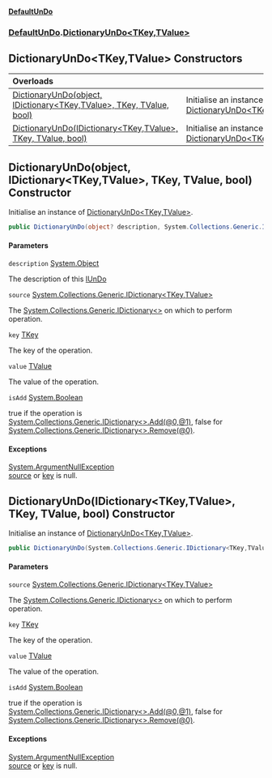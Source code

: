#### [DefaultUnDo](../../index.md 'index')
### [DefaultUnDo](../../index.md#DefaultUnDo 'DefaultUnDo').[DictionaryUnDo&lt;TKey,TValue&gt;](index.md 'DefaultUnDo\.DictionaryUnDo\<TKey,TValue\>')

## DictionaryUnDo\<TKey,TValue\> Constructors

| Overloads | |
| :--- | :--- |
| [DictionaryUnDo\(object, IDictionary&lt;TKey,TValue&gt;, TKey, TValue, bool\)](DictionaryUnDo_TKey,TValue_.md#DefaultUnDo.DictionaryUnDo_TKey,TValue_.DictionaryUnDo(object,System.Collections.Generic.IDictionary_TKey,TValue_,TKey,TValue,bool) 'DefaultUnDo\.DictionaryUnDo\<TKey,TValue\>\.DictionaryUnDo\(object, System\.Collections\.Generic\.IDictionary\<TKey,TValue\>, TKey, TValue, bool\)') | Initialise an instance of [DictionaryUnDo&lt;TKey,TValue&gt;](index.md 'DefaultUnDo\.DictionaryUnDo\<TKey,TValue\>')\. |
| [DictionaryUnDo\(IDictionary&lt;TKey,TValue&gt;, TKey, TValue, bool\)](DictionaryUnDo_TKey,TValue_.md#DefaultUnDo.DictionaryUnDo_TKey,TValue_.DictionaryUnDo(System.Collections.Generic.IDictionary_TKey,TValue_,TKey,TValue,bool) 'DefaultUnDo\.DictionaryUnDo\<TKey,TValue\>\.DictionaryUnDo\(System\.Collections\.Generic\.IDictionary\<TKey,TValue\>, TKey, TValue, bool\)') | Initialise an instance of [DictionaryUnDo&lt;TKey,TValue&gt;](index.md 'DefaultUnDo\.DictionaryUnDo\<TKey,TValue\>')\. |

<a name='DefaultUnDo.DictionaryUnDo_TKey,TValue_.DictionaryUnDo(object,System.Collections.Generic.IDictionary_TKey,TValue_,TKey,TValue,bool)'></a>

## DictionaryUnDo\(object, IDictionary\<TKey,TValue\>, TKey, TValue, bool\) Constructor

Initialise an instance of [DictionaryUnDo&lt;TKey,TValue&gt;](index.md 'DefaultUnDo\.DictionaryUnDo\<TKey,TValue\>')\.

```csharp
public DictionaryUnDo(object? description, System.Collections.Generic.IDictionary<TKey,TValue> source, TKey key, TValue value, bool isAdd);
```
#### Parameters

<a name='DefaultUnDo.DictionaryUnDo_TKey,TValue_.DictionaryUnDo(object,System.Collections.Generic.IDictionary_TKey,TValue_,TKey,TValue,bool).description'></a>

`description` [System\.Object](https://docs.microsoft.com/en-us/dotnet/api/System.Object 'System\.Object')

The description of this [IUnDo](../IUnDo/index.md 'DefaultUnDo\.IUnDo')

<a name='DefaultUnDo.DictionaryUnDo_TKey,TValue_.DictionaryUnDo(object,System.Collections.Generic.IDictionary_TKey,TValue_,TKey,TValue,bool).source'></a>

`source` [System\.Collections\.Generic\.IDictionary&lt;](https://docs.microsoft.com/en-us/dotnet/api/System.Collections.Generic.IDictionary-2 'System\.Collections\.Generic\.IDictionary\`2')[TKey](index.md#DefaultUnDo.DictionaryUnDo_TKey,TValue_.TKey 'DefaultUnDo\.DictionaryUnDo\<TKey,TValue\>\.TKey')[,](https://docs.microsoft.com/en-us/dotnet/api/System.Collections.Generic.IDictionary-2 'System\.Collections\.Generic\.IDictionary\`2')[TValue](index.md#DefaultUnDo.DictionaryUnDo_TKey,TValue_.TValue 'DefaultUnDo\.DictionaryUnDo\<TKey,TValue\>\.TValue')[&gt;](https://docs.microsoft.com/en-us/dotnet/api/System.Collections.Generic.IDictionary-2 'System\.Collections\.Generic\.IDictionary\`2')

The [System\.Collections\.Generic\.IDictionary&lt;&gt;](https://docs.microsoft.com/en-us/dotnet/api/System.Collections.Generic.IDictionary-2 'System\.Collections\.Generic\.IDictionary\`2') on which to perform operation\.

<a name='DefaultUnDo.DictionaryUnDo_TKey,TValue_.DictionaryUnDo(object,System.Collections.Generic.IDictionary_TKey,TValue_,TKey,TValue,bool).key'></a>

`key` [TKey](index.md#DefaultUnDo.DictionaryUnDo_TKey,TValue_.TKey 'DefaultUnDo\.DictionaryUnDo\<TKey,TValue\>\.TKey')

The key of the operation\.

<a name='DefaultUnDo.DictionaryUnDo_TKey,TValue_.DictionaryUnDo(object,System.Collections.Generic.IDictionary_TKey,TValue_,TKey,TValue,bool).value'></a>

`value` [TValue](index.md#DefaultUnDo.DictionaryUnDo_TKey,TValue_.TValue 'DefaultUnDo\.DictionaryUnDo\<TKey,TValue\>\.TValue')

The value of the operation\.

<a name='DefaultUnDo.DictionaryUnDo_TKey,TValue_.DictionaryUnDo(object,System.Collections.Generic.IDictionary_TKey,TValue_,TKey,TValue,bool).isAdd'></a>

`isAdd` [System\.Boolean](https://docs.microsoft.com/en-us/dotnet/api/System.Boolean 'System\.Boolean')

true if the operation is [System\.Collections\.Generic\.IDictionary&lt;&gt;\.Add\(@0,@1\)](https://docs.microsoft.com/en-us/dotnet/api/System.Collections.Generic.IDictionary-2.Add#System_Collections_Generic_IDictionary_2_Add__0,_1_ 'System\.Collections\.Generic\.IDictionary\`2\.Add\(\`0,\`1\)'), false for [System\.Collections\.Generic\.IDictionary&lt;&gt;\.Remove\(@0\)](https://docs.microsoft.com/en-us/dotnet/api/System.Collections.Generic.IDictionary-2.Remove#System_Collections_Generic_IDictionary_2_Remove__0_ 'System\.Collections\.Generic\.IDictionary\`2\.Remove\(\`0\)')\.

#### Exceptions

[System\.ArgumentNullException](https://docs.microsoft.com/en-us/dotnet/api/System.ArgumentNullException 'System\.ArgumentNullException')  
[source](index.md#DefaultUnDo.DictionaryUnDo_TKey,TValue_.DictionaryUnDo(object,System.Collections.Generic.IDictionary_TKey,TValue_,TKey,TValue,bool).source 'DefaultUnDo\.DictionaryUnDo\<TKey,TValue\>\.DictionaryUnDo\(object, System\.Collections\.Generic\.IDictionary\<TKey,TValue\>, TKey, TValue, bool\)\.source') or [key](index.md#DefaultUnDo.DictionaryUnDo_TKey,TValue_.DictionaryUnDo(object,System.Collections.Generic.IDictionary_TKey,TValue_,TKey,TValue,bool).key 'DefaultUnDo\.DictionaryUnDo\<TKey,TValue\>\.DictionaryUnDo\(object, System\.Collections\.Generic\.IDictionary\<TKey,TValue\>, TKey, TValue, bool\)\.key') is null\.

<a name='DefaultUnDo.DictionaryUnDo_TKey,TValue_.DictionaryUnDo(System.Collections.Generic.IDictionary_TKey,TValue_,TKey,TValue,bool)'></a>

## DictionaryUnDo\(IDictionary\<TKey,TValue\>, TKey, TValue, bool\) Constructor

Initialise an instance of [DictionaryUnDo&lt;TKey,TValue&gt;](index.md 'DefaultUnDo\.DictionaryUnDo\<TKey,TValue\>')\.

```csharp
public DictionaryUnDo(System.Collections.Generic.IDictionary<TKey,TValue> source, TKey key, TValue value, bool isAdd);
```
#### Parameters

<a name='DefaultUnDo.DictionaryUnDo_TKey,TValue_.DictionaryUnDo(System.Collections.Generic.IDictionary_TKey,TValue_,TKey,TValue,bool).source'></a>

`source` [System\.Collections\.Generic\.IDictionary&lt;](https://docs.microsoft.com/en-us/dotnet/api/System.Collections.Generic.IDictionary-2 'System\.Collections\.Generic\.IDictionary\`2')[TKey](index.md#DefaultUnDo.DictionaryUnDo_TKey,TValue_.TKey 'DefaultUnDo\.DictionaryUnDo\<TKey,TValue\>\.TKey')[,](https://docs.microsoft.com/en-us/dotnet/api/System.Collections.Generic.IDictionary-2 'System\.Collections\.Generic\.IDictionary\`2')[TValue](index.md#DefaultUnDo.DictionaryUnDo_TKey,TValue_.TValue 'DefaultUnDo\.DictionaryUnDo\<TKey,TValue\>\.TValue')[&gt;](https://docs.microsoft.com/en-us/dotnet/api/System.Collections.Generic.IDictionary-2 'System\.Collections\.Generic\.IDictionary\`2')

The [System\.Collections\.Generic\.IDictionary&lt;&gt;](https://docs.microsoft.com/en-us/dotnet/api/System.Collections.Generic.IDictionary-2 'System\.Collections\.Generic\.IDictionary\`2') on which to perform operation\.

<a name='DefaultUnDo.DictionaryUnDo_TKey,TValue_.DictionaryUnDo(System.Collections.Generic.IDictionary_TKey,TValue_,TKey,TValue,bool).key'></a>

`key` [TKey](index.md#DefaultUnDo.DictionaryUnDo_TKey,TValue_.TKey 'DefaultUnDo\.DictionaryUnDo\<TKey,TValue\>\.TKey')

The key of the operation\.

<a name='DefaultUnDo.DictionaryUnDo_TKey,TValue_.DictionaryUnDo(System.Collections.Generic.IDictionary_TKey,TValue_,TKey,TValue,bool).value'></a>

`value` [TValue](index.md#DefaultUnDo.DictionaryUnDo_TKey,TValue_.TValue 'DefaultUnDo\.DictionaryUnDo\<TKey,TValue\>\.TValue')

The value of the operation\.

<a name='DefaultUnDo.DictionaryUnDo_TKey,TValue_.DictionaryUnDo(System.Collections.Generic.IDictionary_TKey,TValue_,TKey,TValue,bool).isAdd'></a>

`isAdd` [System\.Boolean](https://docs.microsoft.com/en-us/dotnet/api/System.Boolean 'System\.Boolean')

true if the operation is [System\.Collections\.Generic\.IDictionary&lt;&gt;\.Add\(@0,@1\)](https://docs.microsoft.com/en-us/dotnet/api/System.Collections.Generic.IDictionary-2.Add#System_Collections_Generic_IDictionary_2_Add__0,_1_ 'System\.Collections\.Generic\.IDictionary\`2\.Add\(\`0,\`1\)'), false for [System\.Collections\.Generic\.IDictionary&lt;&gt;\.Remove\(@0\)](https://docs.microsoft.com/en-us/dotnet/api/System.Collections.Generic.IDictionary-2.Remove#System_Collections_Generic_IDictionary_2_Remove__0_ 'System\.Collections\.Generic\.IDictionary\`2\.Remove\(\`0\)')\.

#### Exceptions

[System\.ArgumentNullException](https://docs.microsoft.com/en-us/dotnet/api/System.ArgumentNullException 'System\.ArgumentNullException')  
[source](index.md#DefaultUnDo.DictionaryUnDo_TKey,TValue_.DictionaryUnDo(System.Collections.Generic.IDictionary_TKey,TValue_,TKey,TValue,bool).source 'DefaultUnDo\.DictionaryUnDo\<TKey,TValue\>\.DictionaryUnDo\(System\.Collections\.Generic\.IDictionary\<TKey,TValue\>, TKey, TValue, bool\)\.source') or [key](index.md#DefaultUnDo.DictionaryUnDo_TKey,TValue_.DictionaryUnDo(System.Collections.Generic.IDictionary_TKey,TValue_,TKey,TValue,bool).key 'DefaultUnDo\.DictionaryUnDo\<TKey,TValue\>\.DictionaryUnDo\(System\.Collections\.Generic\.IDictionary\<TKey,TValue\>, TKey, TValue, bool\)\.key') is null\.